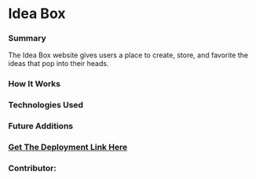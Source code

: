 # Idea Box

### Summary
The Idea Box website gives users a place to create, store, and favorite the ideas that pop into their heads.

### How It Works


### Technologies Used


### Future Additions


### [Get The Deployment Link Here]()


### Contributor:
